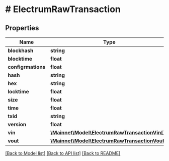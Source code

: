 # # ElectrumRawTransaction

## Properties

Name | Type | Description | Notes
------------ | ------------- | ------------- | -------------
**blockhash** | **string** |  | [optional] 
**blocktime** | **float** |  | [optional] 
**configrmations** | **float** |  | [optional] 
**hash** | **string** |  | [optional] 
**hex** | **string** |  | [optional] 
**locktime** | **float** |  | [optional] 
**size** | **float** |  | [optional] 
**time** | **float** |  | [optional] 
**txid** | **string** |  | [optional] 
**version** | **float** |  | [optional] 
**vin** | [**\Mainnet\Model\ElectrumRawTransactionVin[]**](ElectrumRawTransactionVin.md) |  | [optional] 
**vout** | [**\Mainnet\Model\ElectrumRawTransactionVout[]**](ElectrumRawTransactionVout.md) |  | [optional] 

[[Back to Model list]](../../README.md#documentation-for-models) [[Back to API list]](../../README.md#documentation-for-api-endpoints) [[Back to README]](../../README.md)


